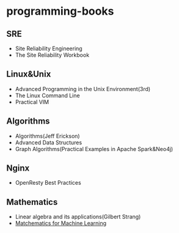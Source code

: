 # programming-books
## SRE
- Site Reliability Engineering
- The Site Reliability Workbook
## Linux&Unix
- Advanced Programming in the Unix Environment(3rd)
- The Linux Command Line
- Practical VIM
## Algorithms
- Algorithms(Jeff Erickson)
- Advanced Data Structures
- Graph Algorithms(Practical Examples in Apache Spark&Neo4j)
## Nginx
- OpenResty Best Practices
## Mathematics
- Linear algebra and its applications(Gilbert Strang)
- [Matchematics for Machine Learning](https://mml-book.github.io/)

